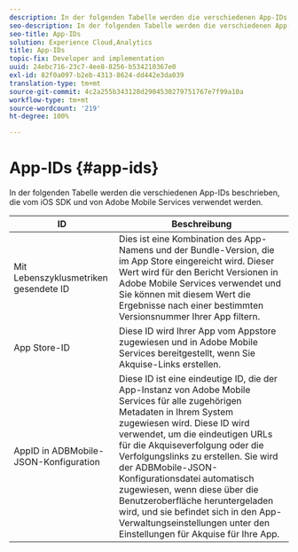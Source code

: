 ```yaml
---
description: In der folgenden Tabelle werden die verschiedenen App-IDs beschrieben, die vom iOS SDK und von Adobe Mobile Services verwendet werden.
seo-description: In der folgenden Tabelle werden die verschiedenen App-IDs beschrieben, die vom iOS SDK und von Adobe Mobile Services verwendet werden.
seo-title: App-IDs
solution: Experience Cloud,Analytics
title: App-IDs
topic-fix: Developer and implementation
uuid: 24ebc716-23c7-4ee8-8256-b534210367e0
exl-id: 82f0a097-b2eb-4313-8624-dd442e3da039
translation-type: tm+mt
source-git-commit: 4c2a255b343128d2904530279751767e7f99a10a
workflow-type: tm+mt
source-wordcount: '219'
ht-degree: 100%

---
```


# App-IDs {#app-ids}

In der folgenden Tabelle werden die verschiedenen App-IDs beschrieben, die vom iOS SDK und von Adobe Mobile Services verwendet werden.

| ID | Beschreibung |
|--- |--- |
| Mit Lebenszyklusmetriken gesendete ID | Dies ist eine Kombination des App-Namens und der Bundle-Version, die im App Store eingereicht wird.  Dieser Wert wird für den Bericht Versionen in Adobe Mobile Services verwendet und Sie können mit diesem Wert die Ergebnisse nach einer bestimmten Versionsnummer Ihrer App filtern. |
| App Store-ID | Diese ID wird Ihrer App vom Appstore zugewiesen und in Adobe Mobile Services bereitgestellt, wenn Sie Akquise-Links erstellen. |
| AppID in ADBMobile-JSON-Konfiguration | Diese ID ist eine eindeutige ID, die der App-Instanz von Adobe Mobile Services für alle zugehörigen Metadaten in Ihrem System zugewiesen wird.  Diese ID wird verwendet, um die eindeutigen URLs für die Akquiseverfolgung oder die Verfolgungslinks zu erstellen. Sie wird der ADBMobile-JSON-Konfigurationsdatei automatisch zugewiesen, wenn diese über die Benutzeroberfläche heruntergeladen wird, und sie befindet sich in den App-Verwaltungseinstellungen unter den Einstellungen für Akquise für Ihre App. |
